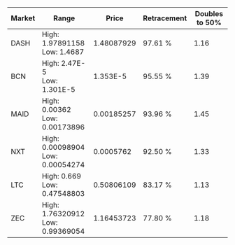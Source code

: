 | Market | Range | Price| Retracement | Doubles to 50% |
| --- | --- | --- | --- | --- |
| DASH | High: 1.97891158<br />Low: 1.4687 | 1.48087929 | 97.61 % | 1.16 |
| BCN | High: 2.47E-5<br />Low: 1.301E-5 | 1.353E-5 | 95.55 % | 1.39 |
| MAID | High: 0.00362<br />Low: 0.00173896 | 0.00185257 | 93.96 % | 1.45 |
| NXT | High: 0.00098904<br />Low: 0.00054274 | 0.0005762 | 92.50 % | 1.33 |
| LTC | High: 0.669<br />Low: 0.47548803 | 0.50806109 | 83.17 % | 1.13 |
| ZEC | High: 1.76320912<br />Low: 0.99369054 | 1.16453723 | 77.80 % | 1.18 |
